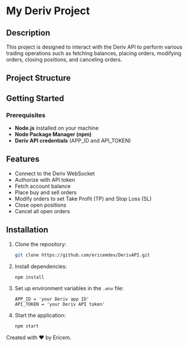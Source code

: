 # My Deriv Project

## Description
This project is designed to interact with the Deriv API to perform various trading operations such as fetching balances, placing orders, modifying orders, closing positions, and canceling orders.

## Project Structure

## Getting Started

### Prerequisites
- **Node.js** installed on your machine
- **Node Package Manager (npm)**
- **Deriv API credentials** (APP_ID and API_TOKEN)

## Features

- Connect to the Deriv WebSocket
- Authorize with API token
- Fetch account balance
- Place buy and sell orders
- Modify orders to set Take Profit (TP) and Stop Loss (SL)
- Close open positions
- Cancel all open orders

## Installation

1. Clone the repository:

    ```bash
    git clone https://github.com/ericemdev/DerivAPI.git
    ```

2. Install dependencies:

    ```bash
    npm install
    ```

3. Set up environment variables in the `.env` file:

    ```env
    APP_ID = 'your Deriv app ID'
    API_TOKEN = 'your Deriv API token'
    ```

4. Start the application:

    ```bash
    npm start
    ```

Created with ❤️ by Ericem.
